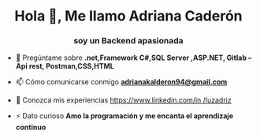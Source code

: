 <h1 align="center">Hola 👋, Me llamo Adriana Caderón</h1>
<h3 align="center">soy un Backend apasionada</h3>

- 💬 Pregúntame sobre **.net,Framework C#,SQL Server ,ASP.NET, Gitlab – Api rest, Postman,CSS,HTML**

- 📫 Cómo comunicarse conmigo **adrianakalderon94@gmail.com**

- 📄 Conozca mis experiencias [https://www.linkedin.com/in /luzadriz](https://www.linkedin.com/in/luzadriz)

- ⚡ Dato curioso **Amo la programación y me encanta el aprendizaje continuo**



